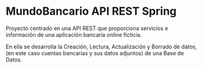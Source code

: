 # MundoBancario API REST Spring

Proyecto centrado en una API REST que proporciona servicios e información de una aplicación bancaria online ficticia.

En ella se desarrolla la Creación, Lectura, Actualización y Borrado de datos, (en este caso cuentas bancarias y sus datos adjuntos) de una Base de Datos.


